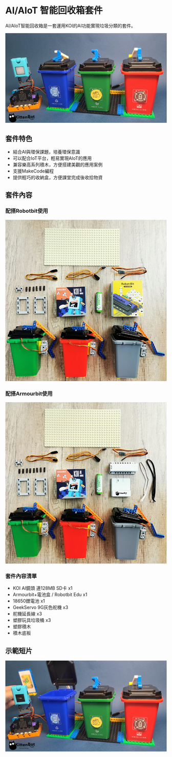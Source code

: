 # AI/AIoT 智能回收箱套件

AI/AIoT智能回收箱是一套運用KOI的AI功能實現垃圾分類的套件。

![](./images/1.png)

## 套件特色

- 結合AI與環保課題，培養環保意識
- 可以配合IoT平台，輕易實現AIoT的應用
- 兼容樂高系列積木，方便搭建美觀的應用案例
- 支援MakeCode編程
- 提供輕巧的收納盒，方便課堂完成後收拾物資

## 套件內容

### 配搭Robotbit使用

![](./images/2.jpeg)

### 配搭Armourbit使用

![](./images/3.jpg)

### 套件內容清單

- KOI AI鏡頭 連128MB SD卡 x1
- Armourbit+電池盒 / Robotbit Edu x1
- 18650鋰電池 x1
- GeekServo 9G灰色舵機 x3
- 舵機延長線 x3
- 塑膠玩具垃圾桶 x3
- 塑膠積木
- 積木底板

## 示範短片

[![](images/4.png)](https://www.youtube.com/watch?v=0fLbJzQTp8I)

